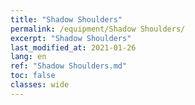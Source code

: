 ```yaml
---
title: "Shadow Shoulders"
permalink: /equipment/Shadow Shoulders/
excerpt: "Shadow Shoulders"
last_modified_at: 2021-01-26
lang: en
ref: "Shadow Shoulders.md"
toc: false
classes: wide
---
```


